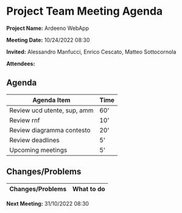 # Project Team Meeting Agenda

**Project Name:** Ardeeno WebApp

**Meeting Date:** 10/24/2022 08:30

**Invited:** Alessandro Manfucci, Enrico Cescato, Matteo Sottocornola

**Attendees:**

## Agenda

|**Agenda Item**|**Time**|
|---|---|
|Review ucd utente, sup, amm|60'|
|Review rnf|10'|
|Review diagramma contesto|20'|
|Review deadlines|5'|
|Upcoming meetings|5'|

## Changes/Problems

|**Changes/Problems**|**What to do**|
|---|---|

**Next Meeting:** 31/10/2022 08:30